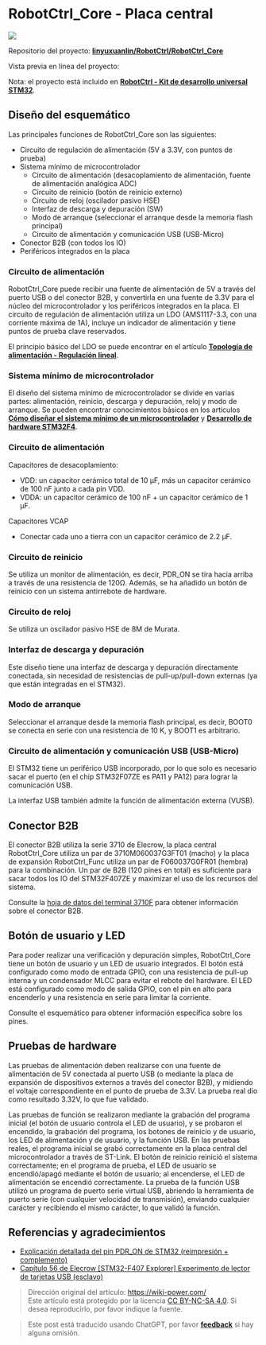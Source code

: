 # RobotCtrl_Core - Placa central

![](https://f004.backblazeb2.com/file/wiki-media/img/20220527113423.png)

Repositorio del proyecto: [**linyuxuanlin/RobotCtrl/RobotCtrl_Core**](https://github.com/linyuxuanlin/RobotCtrl/tree/main/RobotCtrl_MultiBoard_Project/RobotCtrl_Core)

Vista previa en línea del proyecto:

<div class="altium-iframe-viewer">
  <div
    class="altium-ecad-viewer"
    data-project-src="https://github.com/linyuxuanlin/RobotCtrl/raw/main/RobotCtrl_MultiBoard_Project/RobotCtrl_Core_V2.81B.zip"
  ></div>
</div>

Nota: el proyecto está incluido en [**RobotCtrl - Kit de desarrollo universal STM32**](https://wiki-power.com/es/RobotCtrl-STM32%E9%80%9A%E7%94%A8%E5%BC%80%E5%8F%91%E5%A5%97%E4%BB%B6).

## Diseño del esquemático

Las principales funciones de RobotCtrl_Core son las siguientes:

- Circuito de regulación de alimentación (5V a 3.3V, con puntos de prueba)
- Sistema mínimo de microcontrolador
  - Circuito de alimentación (desacoplamiento de alimentación, fuente de alimentación analógica ADC)
  - Circuito de reinicio (botón de reinicio externo)
  - Circuito de reloj (oscilador pasivo HSE)
  - Interfaz de descarga y depuración (SW)
  - Modo de arranque (seleccionar el arranque desde la memoria flash principal)
  - Circuito de alimentación y comunicación USB (USB-Micro)
- Conector B2B (con todos los IO)
- Periféricos integrados en la placa

### Circuito de alimentación

RobotCtrl_Core puede recibir una fuente de alimentación de 5V a través del puerto USB o del conector B2B, y convertirla en una fuente de 3.3V para el núcleo del microcontrolador y los periféricos integrados en la placa. El circuito de regulación de alimentación utiliza un LDO (AMS1117-3.3, con una corriente máxima de 1A), incluye un indicador de alimentación y tiene puntos de prueba clave reservados.

El principio básico del LDO se puede encontrar en el artículo [**Topología de alimentación - Regulación lineal**](https://wiki-power.com/es/%E7%94%B5%E6%BA%90%E6%8B%93%E6%89%91-%E7%BA%BF%E6%80%A7%E7%A8%B3%E5%8E%8B).

### Sistema mínimo de microcontrolador

El diseño del sistema mínimo de microcontrolador se divide en varias partes: alimentación, reinicio, descarga y depuración, reloj y modo de arranque. Se pueden encontrar conocimientos básicos en los artículos [**Cómo diseñar el sistema mínimo de un microcontrolador**](https://wiki-power.com/es/%E5%A6%82%E4%BD%95%E8%AE%BE%E8%AE%A1%E4%B8%80%E6%AC%BE%E5%8D%95%E7%89%87%E6%9C%BA%E7%9A%84%E6%9C%80%E5%B0%8F%E7%B3%BB%E7%BB%9F) y [**Desarrollo de hardware STM32F4**](https://wiki-power.com/es/STM32F4%E7%A1%AC%E4%BB%B6%E5%BC%80%E5%8F%91).

### Circuito de alimentación

Capacitores de desacoplamiento:

- VDD: un capacitor cerámico total de 10 μF, más un capacitor cerámico de 100 nF junto a cada pin VDD.
- VDDA: un capacitor cerámico de 100 nF + un capacitor cerámico de 1 µF.

Capacitores VCAP

- Conectar cada uno a tierra con un capacitor cerámico de 2.2 µF.

### Circuito de reinicio

Se utiliza un monitor de alimentación, es decir, PDR_ON se tira hacia arriba a través de una resistencia de 120Ω. Además, se ha añadido un botón de reinicio con un sistema antirrebote de hardware.

### Circuito de reloj

Se utiliza un oscilador pasivo HSE de 8M de Murata.

### Interfaz de descarga y depuración

Este diseño tiene una interfaz de descarga y depuración directamente conectada, sin necesidad de resistencias de pull-up/pull-down externas (ya que están integradas en el STM32).

### Modo de arranque

Seleccionar el arranque desde la memoria flash principal, es decir, BOOT0 se conecta en serie con una resistencia de 10 K, y BOOT1 es arbitrario.

### Circuito de alimentación y comunicación USB (USB-Micro)

El STM32 tiene un periférico USB incorporado, por lo que solo es necesario sacar el puerto (en el chip STM32F07ZE es PA11 y PA12) para lograr la comunicación USB.

La interfaz USB también admite la función de alimentación externa (VUSB).

## Conector B2B

El conector B2B utiliza la serie 3710 de Elecrow, la placa central RobotCtrl_Core utiliza un par de 3710M060037G3FT01 (macho) y la placa de expansión RobotCtrl_Func utiliza un par de F060037G0FR01 (hembra) para la combinación. Un par de B2B (120 pines en total) es suficiente para sacar todos los IO del STM32F407ZE y maximizar el uso de los recursos del sistema.

Consulte la [hoja de datos del terminal 3710F](http://www.openedv.com/thread-78182-1-1.html) para obtener información sobre el conector B2B.

## Botón de usuario y LED

Para poder realizar una verificación y depuración simples, RobotCtrl_Core tiene un botón de usuario y un LED de usuario integrados. El botón está configurado como modo de entrada GPIO, con una resistencia de pull-up interna y un condensador MLCC para evitar el rebote del hardware. El LED está configurado como modo de salida GPIO, con el pin en alto para encenderlo y una resistencia en serie para limitar la corriente.

Consulte el esquemático para obtener información específica sobre los pines.

## Pruebas de hardware

Las pruebas de alimentación deben realizarse con una fuente de alimentación de 5V conectada al puerto USB (o mediante la placa de expansión de dispositivos externos a través del conector B2B), y midiendo el voltaje correspondiente en el punto de prueba de 3.3V. La prueba real dio como resultado 3.32V, lo que fue validado.

Las pruebas de función se realizaron mediante la grabación del programa inicial (el botón de usuario controla el LED de usuario), y se probaron el encendido, la grabación del programa, los botones de reinicio y de usuario, los LED de alimentación y de usuario, y la función USB. En las pruebas reales, el programa inicial se grabó correctamente en la placa central del microcontrolador a través de ST-Link. El botón de reinicio reinició el sistema correctamente; en el programa de prueba, el LED de usuario se encendió/apagó mediante el botón de usuario; al encenderse, el LED de alimentación se encendió correctamente. La prueba de la función USB utilizó un programa de puerto serie virtual USB, abriendo la herramienta de puerto serie (con cualquier velocidad de transmisión), enviando cualquier carácter y recibiendo el mismo carácter, lo que validó la función.

## Referencias y agradecimientos

- [Explicación detallada del pin PDR_ON de STM32 (reimpresión + complemento)](https://blog.csdn.net/Frankenstien_/article/details/105971841)
- [Capítulo 56 de Elecrow [STM32-F407 Explorer] Experimento de lector de tarjetas USB (esclavo)](https://zhuanlan.zhihu.com/p/136163591)

> Dirección original del artículo: <https://wiki-power.com/>  
> Este artículo está protegido por la licencia [CC BY-NC-SA 4.0](https://creativecommons.org/licenses/by/4.0/deed.zh). Si desea reproducirlo, por favor indique la fuente.

> Este post está traducido usando ChatGPT, por favor [**feedback**](https://github.com/linyuxuanlin/Wiki_MkDocs/issues/new) si hay alguna omisión.
